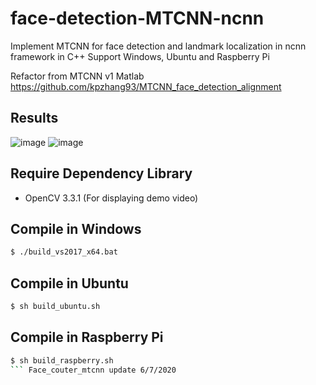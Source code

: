 # face-detection-MTCNN-ncnn
Implement MTCNN for face detection and landmark localization in ncnn framework in C++
Support Windows, Ubuntu and Raspberry Pi

Refactor from MTCNN v1 Matlab https://github.com/kpzhang93/MTCNN_face_detection_alignment

## Results
![image](https://kpzhang93.github.io/MTCNN_face_detection_alignment/paper/examples.png)
![image](https://kpzhang93.github.io/MTCNN_face_detection_alignment/paper/result.png)

## Require Dependency Library
  - OpenCV 3.3.1 (For displaying demo video)

## Compile in Windows 
```sh
$ ./build_vs2017_x64.bat
```

## Compile in Ubuntu 
```sh
$ sh build_ubuntu.sh
```

## Compile in Raspberry Pi 
```sh
$ sh build_raspberry.sh
``` Face_couter_mtcnn update 6/7/2020
